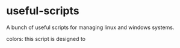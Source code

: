 # useful-scripts
A bunch of useful scripts for managing linux and windows systems.



colors: this script is designed to 

